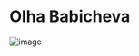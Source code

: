 # Olha Babicheva
![image](https://user-images.githubusercontent.com/57872493/120655183-b2d49180-c482-11eb-921f-5c9258c7d21d.png)

